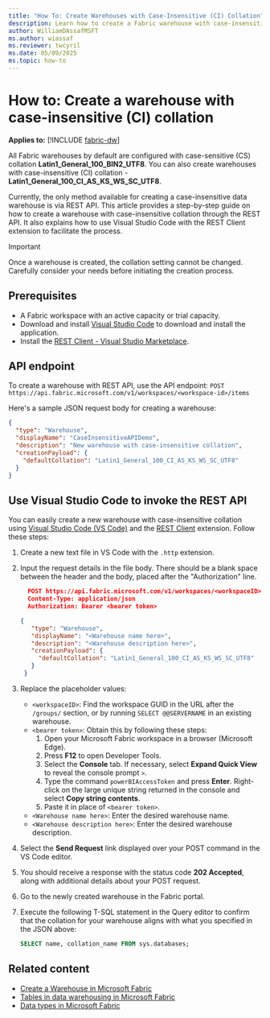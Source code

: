 ```yaml
---
title: "How To: Create Warehouses with Case-Insensitive (CI) Collation"
description: Learn how to create a Fabric warehouse with case-insensitive collation through the RESTful API.
author: WilliamDAssafMSFT
ms.author: wiassaf
ms.reviewer: twcyril
ms.date: 05/09/2025
ms.topic: how-to
---
```

# How to: Create a warehouse with case-insensitive (CI) collation

**Applies to:** [!INCLUDE [fabric-dw](includes/applies-to-version/fabric-dw.md)]

All Fabric warehouses by default are configured with case-sensitive (CS) collation **Latin1_General_100_BIN2_UTF8**. You can also create warehouses with case-insensitive (CI) collation - **Latin1_General_100_CI_AS_KS_WS_SC_UTF8**.

Currently, the only method available for creating a case-insensitive data warehouse is via REST API. This article provides a step-by-step guide on how to create a warehouse with case-insensitive collation through the REST API. It also explains how to use Visual Studio Code with the REST Client extension to facilitate the process.

> [!IMPORTANT]
> Once a warehouse is created, the collation setting cannot be changed. Carefully consider your needs before initiating the creation process.

## Prerequisites

- A Fabric workspace with an active capacity or trial capacity.
- Download and install [Visual Studio Code](https://code.visualstudio.com/download) to download and install the application.
- Install the [REST Client - Visual Studio Marketplace](https://marketplace.visualstudio.com/items?itemName=humao.rest-client).

## API endpoint

To create a warehouse with REST API, use the API endpoint: `POST https://api.fabric.microsoft.com/v1/workspaces/<workspace-id>/items`

Here's a sample JSON request body for creating a warehouse:

```json
{ 
  "type": "Warehouse", 
  "displayName": "CaseInsensitiveAPIDemo", 
  "description": "New warehouse with case-insensitive collation", 
  "creationPayload": { 
    "defaultCollation": "Latin1_General_100_CI_AS_KS_WS_SC_UTF8" 
  } 
}
```

## Use Visual Studio Code to invoke the REST API

You can easily create a new warehouse with case-insensitive collation using [Visual Studio Code (VS Code)](https://code.visualstudio.com/) and the [REST Client](https://marketplace.visualstudio.com/items?itemName=humao.rest-client) extension. Follow these steps:

1. Create a new text file in VS Code with the `.http` extension.
1. Input the request details in the file body. There should be a blank space between the header and the body, placed after the "Authorization" line.
   ```json
     POST https://api.fabric.microsoft.com/v1/workspaces/<workspaceID>/items HTTP/1.1
     Content-Type: application/json
     Authorization: Bearer <bearer token>

   { 
      "type": "Warehouse", 
      "displayName": "<Warehouse name here>", 
      "description": "<Warehouse description here>", 
      "creationPayload": { 
        "defaultCollation": "Latin1_General_100_CI_AS_KS_WS_SC_UTF8" 
      } 
    }
   ```
1. Replace the placeholder values:
   - `<workspaceID>`: Find the workspace GUID in the URL after the `/groups/` section, or by running `SELECT @@SERVERNAME` in an existing warehouse. 
   - `<bearer token>`: Obtain this by following these steps:
      1. Open your Microsoft Fabric workspace in a browser (Microsoft Edge).
      1. Press **F12** to open Developer Tools. 
      1. Select the **Console** tab. If necessary, select **Expand Quick View** to reveal the console prompt `>`.
      1. Type the command `powerBIAccessToken` and press **Enter**. Right-click on the large unique string returned in the console and select **Copy string contents**.
      1. Paste it in place of `<bearer token>`.
   - `<Warehouse name here>`: Enter the desired warehouse name.
   - `<Warehouse description here>`: Enter the desired warehouse description.

1. Select the **Send Request** link displayed over your POST command in the VS Code editor.
1. You should receive a response with the status code **202 Accepted**, along with additional details about your POST request.
1. Go to the newly created warehouse in the Fabric portal.
1. Execute the following T-SQL statement in the Query editor to confirm that the collation for your warehouse aligns with what you specified in the JSON above:
   ```sql
   SELECT name, collation_name FROM sys.databases;
   ```

## Related content

- [Create a Warehouse in Microsoft Fabric](create-warehouse.md)
- [Tables in data warehousing in Microsoft Fabric](tables.md)
- [Data types in Microsoft Fabric](data-types.md)
